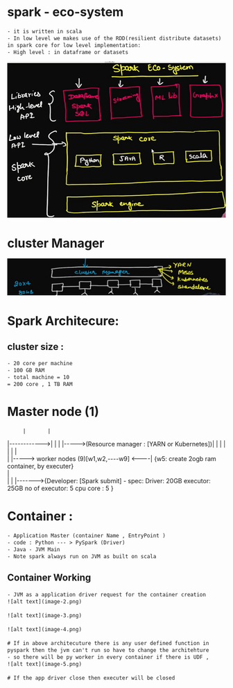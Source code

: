 # spark - eco-system 
    - it is written in scala 
    - In low level we makes use of the RDD(resilient distribute datasets) in spark core for low level implementation: 
    - High level : in dataframe or datasets 

![alt text](image.png)

# cluster Manager 

![alt text](image-1.png)

# 
# Spark Architecure: 

## cluster size : 
    - 20 core per machine
    - 100 GB RAM 
    - total machine = 10
    = 200 core , 1 TB RAM 

#   Master node (1)
         |       |
   |------------>|
   |     |       |----->(Resource manager : [YARN or Kubernetes])|
   |     |                                                       |
   |     |                                                       |   
   |     |-----> worker nodes (9)[w1,w2,----w9]             <----| {w5: create 2ogb ram container, by executer}      
   |                                                          
   |
   |
   |------->{Developer: [Spark submit]
            - spec:
            Driver: 20GB
            executor: 25GB
            no of executor: 5
            cpu core : 5    }

# Container : 
    - Application Master (container Name , EntryPoint )
    - code : Python --- > PySpark (Driver)
    - Java - JVM Main
    - Note spark always run on JVM as built on scala 
 ## Container Working 
    - JVM as a application driver request for the container creation 
    ![alt text](image-2.png)   

    ![alt text](image-3.png)

    ![alt text](image-4.png)

    # If in above architecuture there is any user defined function in pyspark then the jvm can't run so have to change the architehture
    - so there will be py worker in every container if there is UDF , 
    ![alt text](image-5.png)

    # If the app driver close then executer will be closed 
    